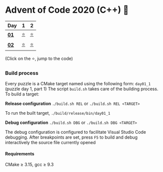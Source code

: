# Advent of Code 2020 (C++) 🎄

<div align="center">

| Day                                            | 1                     | 2                     |
| ---------------------------------------------- | :-------------------: | :-------------------: |
| **[01](https://adventofcode.com/2020/day/1)**  | [⭐](src/day01_1.cpp) | [⭐](src/day01_2.cpp) |
| **[02](https://adventofcode.com/2020/day/2)**  | [⭐](src/day02_1.cpp) | [⭐](src/day02_2.cpp) |

</div>

(Click on the ⭐, jump to the code)

### Build process

Every puzzle is a CMake target named using the following form: `day01_1` (puzzle day 1, part 1)
The script `build.sh` takes care of the building process. To build a target:

**Release configuration**
`./build.sh REL` or `./build.sh REL <TARGET>`

To run the built target, `./build/release/bin/day01_1`

**Debug configuration**
`./build.sh DBG` or `./build.sh DBG <TARGET>`

The debug configuration is configured to facilitate Visual Studio Code debugging. After breakpoints are set, press `F5` to build and debug interactively the source file currently opened

#### Requirements

CMake ≥ 3.15, gcc ≥ 9.3

